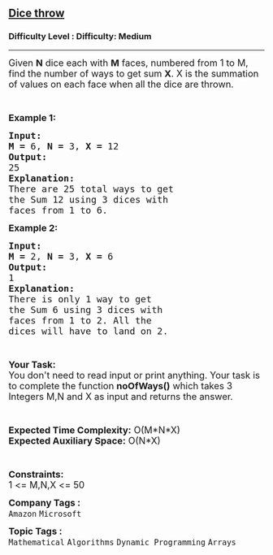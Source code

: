 <h2><a href="https://www.geeksforgeeks.org/problems/dice-throw5349/0">Dice throw</a></h2><h3>Difficulty Level : Difficulty: Medium</h3><hr><div class="problems_problem_content__Xm_eO"><p><span style="font-size: 18px;">Given <strong>N</strong> dice each with <strong>M</strong> faces, numbered from 1 to M, find the number of ways to get sum <strong>X</strong>. X is the summation of values on each face when all the dice are thrown.</span></p>
<p>&nbsp;</p>
<p><span style="font-size: 18px;"><strong>Example 1:</strong></span></p>
<pre><span style="font-size: 18px;"><strong>Input:</strong></span>
<span style="font-size: 18px;"><strong>M = </strong>6, <strong>N = </strong>3, <strong>X =</strong> 12</span>
<span style="font-size: 18px;"><strong>Output:</strong></span>
<span style="font-size: 18px;">25</span>
<span style="font-size: 18px;"><strong>Explanation:</strong></span>
<span style="font-size: 18px;">There are 25 total ways to get
the Sum 12 using 3 dices with
faces from 1 to 6.</span></pre>
<p><span style="font-size: 18px;"><strong>Example 2:</strong></span></p>
<pre><span style="font-size: 18px;"><strong>Input:</strong></span>
<span style="font-size: 18px;"><strong>M = </strong>2, <strong>N = </strong>3, <strong>X =</strong> 6</span>
<span style="font-size: 18px;"><strong>Output:</strong></span>
<span style="font-size: 18px;">1</span>
<span style="font-size: 18px;"><strong>Explanation:</strong></span>
<span style="font-size: 18px;">There is only 1 way to get
the Sum 6 using 3 dices with
faces from 1 to 2. All the
dices will have to land on 2.</span></pre>
<p>&nbsp;</p>
<p><span style="font-size: 18px;"><strong>Your Task:</strong><br>You don't need to read input or print anything. Your task is to complete the function <strong>noOfWays()</strong> which takes 3 Integers M,N and X as input and returns the answer.</span></p>
<p>&nbsp;</p>
<p><span style="font-size: 18px;"><strong>Expected Time Complexity:</strong> O(M*N*X)<br><strong>Expected Auxiliary Space:</strong> O(N*X)</span></p>
<p>&nbsp;</p>
<p><span style="font-size: 18px;"><strong>Constraints:</strong></span><br><span style="font-size: 18px;">1 &lt;= M,N,X &lt;= 50</span></p></div><p><span style=font-size:18px><strong>Company Tags : </strong><br><code>Amazon</code>&nbsp;<code>Microsoft</code>&nbsp;<br><p><span style=font-size:18px><strong>Topic Tags : </strong><br><code>Mathematical</code>&nbsp;<code>Algorithms</code>&nbsp;<code>Dynamic Programming</code>&nbsp;<code>Arrays</code>&nbsp;